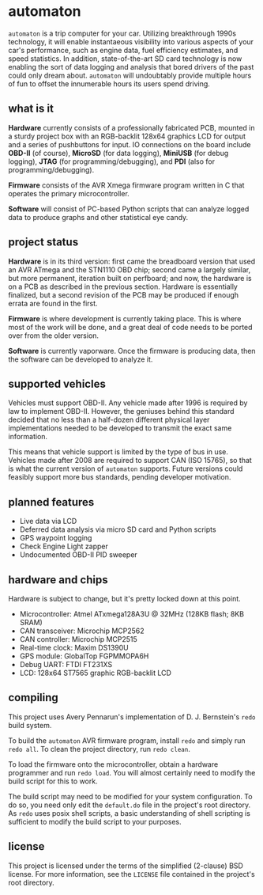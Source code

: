 automaton
=========
`automaton` is a trip computer for your car. Utilizing breakthrough 1990s
technology, it will enable instantaeous visibility into various aspects of your
car's performance, such as engine data, fuel efficiency estimates, and speed
statistics. In addition, state-of-the-art SD card technology is now enabling the
sort of data logging and analysis that bored drivers of the past could only
dream about. `automaton` will undoubtably provide multiple hours of fun to
offset the innumerable hours its users spend driving.

what is it
----------
**Hardware** currently consists of a professionally fabricated PCB, mounted in a
sturdy project box with an RGB-backlit 128x64 graphics LCD for output and a
series of pushbuttons for input. IO connections on the board include **OBD-II**
(of course), **MicroSD** (for data logging), **MiniUSB** (for debug logging),
**JTAG** (for programming/debugging), and **PDI** (also for
programming/debugging).

**Firmware** consists of the AVR Xmega firmware program written in C that
operates the primary microcontroller.

**Software** will consist of PC-based Python scripts that can analyze logged
data to produce graphs and other statistical eye candy.

project status
--------------
**Hardware** is in its third version: first came the breadboard version that
used an AVR ATmega and the STN1110 OBD chip; second came a largely similar, but
more permanent, iteration built on perfboard; and now, the hardware is on a PCB
as described in the previous section. Hardware is essentially finalized, but a
second revision of the PCB may be produced if enough errata are found in the
first.

**Firmware** is where development is currently taking place. This is where most
of the work will be done, and a great deal of code needs to be ported over from
the older version.

**Software** is currently vaporware. Once the firmware is producing data, then
the software can be developed to analyze it.

supported vehicles
------------------
Vehicles must support OBD-II. Any vehicle made after 1996 is required by law to
implement OBD-II. However, the geniuses behind this standard decided that no
less than a half-dozen different physical layer implementations needed to be
developed to transmit the exact same information.

This means that vehicle support is limited by the type of bus in use. Vehicles
made after 2008 are required to support CAN (ISO 15765), so that is what the
current version of `automaton` supports. Future versions could feasibly support
more bus standards, pending developer motivation.

planned features
----------------

- Live data via LCD
- Deferred data analysis via micro SD card and Python scripts
- GPS waypoint logging
- Check Engine Light zapper
- Undocumented OBD-II PID sweeper

hardware and chips
------------------

Hardware is subject to change, but it's pretty locked down at this point.

- Microcontroller: Atmel ATxmega128A3U @ 32MHz (128KB flash; 8KB SRAM)
- CAN transceiver: Microchip MCP2562
- CAN controller: Microchip MCP2515
- Real-time clock: Maxim DS1390U
- GPS module: GlobalTop FGPMMOPA6H
- Debug UART: FTDI FT231XS
- LCD: 128x64 ST7565 graphic RGB-backlit LCD

compiling
---------
This project uses Avery Pennarun's implementation of D. J. Bernstein's `redo`
build system.

To build the `automaton` AVR firmware program, install `redo` and simply run
`redo all`. To clean the project directory, run `redo clean`.

To load the firmware onto the microcontroller, obtain a hardware programmer and
run `redo load`. You will almost certainly need to modify the build script for
this to work.

The build script may need to be modified for your system configuration. To do
so, you need only edit the `default.do` file in the project's root directory. As
`redo` uses posix shell scripts, a basic understanding of shell scripting is
sufficient to modify the build script to your purposes.

license
-------
This project is licensed under the terms of the simplified (2-clause) BSD
license. For more information, see the `LICENSE` file contained in the project's
root directory.
